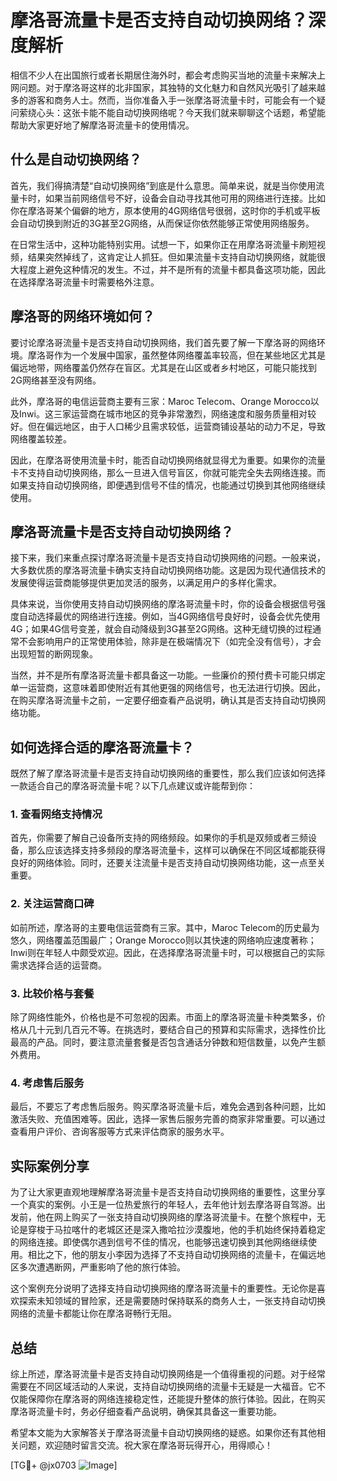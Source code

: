 # 摩洛哥流量卡是否支持自动切换网络？深度解析

相信不少人在出国旅行或者长期居住海外时，都会考虑购买当地的流量卡来解决上网问题。对于摩洛哥这样的北非国家，其独特的文化魅力和自然风光吸引了越来越多的游客和商务人士。然而，当你准备入手一张摩洛哥流量卡时，可能会有一个疑问萦绕心头：这张卡能不能自动切换网络呢？今天我们就来聊聊这个话题，希望能帮助大家更好地了解摩洛哥流量卡的使用情况。

## 什么是自动切换网络？

首先，我们得搞清楚“自动切换网络”到底是什么意思。简单来说，就是当你使用流量卡时，如果当前网络信号不好，设备会自动寻找其他可用的网络进行连接。比如你在摩洛哥某个偏僻的地方，原本使用的4G网络信号很弱，这时你的手机或平板会自动切换到附近的3G甚至2G网络，从而保证你依然能够正常使用网络服务。

在日常生活中，这种功能特别实用。试想一下，如果你正在用摩洛哥流量卡刷短视频，结果突然掉线了，这肯定让人抓狂。但如果流量卡支持自动切换网络，就能很大程度上避免这种情况的发生。不过，并不是所有的流量卡都具备这项功能，因此在选择摩洛哥流量卡时需要格外注意。

## 摩洛哥的网络环境如何？

要讨论摩洛哥流量卡是否支持自动切换网络，我们首先要了解一下摩洛哥的网络环境。摩洛哥作为一个发展中国家，虽然整体网络覆盖率较高，但在某些地区尤其是偏远地带，网络覆盖仍然存在盲区。尤其是在山区或者乡村地区，可能只能找到2G网络甚至没有网络。

此外，摩洛哥的电信运营商主要有三家：Maroc Telecom、Orange Morocco以及Inwi。这三家运营商在城市地区的竞争非常激烈，网络速度和服务质量相对较好。但在偏远地区，由于人口稀少且需求较低，运营商铺设基站的动力不足，导致网络覆盖较差。

因此，在摩洛哥使用流量卡时，能否自动切换网络就显得尤为重要。如果你的流量卡不支持自动切换网络，那么一旦进入信号盲区，你就可能完全失去网络连接。而如果支持自动切换网络，即便遇到信号不佳的情况，也能通过切换到其他网络继续使用。

## 摩洛哥流量卡是否支持自动切换网络？

接下来，我们来重点探讨摩洛哥流量卡是否支持自动切换网络的问题。一般来说，大多数优质的摩洛哥流量卡确实支持自动切换网络功能。这是因为现代通信技术的发展使得运营商能够提供更加灵活的服务，以满足用户的多样化需求。

具体来说，当你使用支持自动切换网络的摩洛哥流量卡时，你的设备会根据信号强度自动选择最优的网络进行连接。例如，当4G网络信号良好时，设备会优先使用4G；如果4G信号变差，就会自动降级到3G甚至2G网络。这种无缝切换的过程通常不会影响用户的正常使用体验，除非是在极端情况下（如完全没有信号），才会出现短暂的断网现象。

当然，并不是所有摩洛哥流量卡都具备这一功能。一些廉价的预付费卡可能只绑定单一运营商，这意味着即使附近有其他更强的网络信号，也无法进行切换。因此，在购买摩洛哥流量卡之前，一定要仔细查看产品说明，确认其是否支持自动切换网络功能。

## 如何选择合适的摩洛哥流量卡？

既然了解了摩洛哥流量卡是否支持自动切换网络的重要性，那么我们应该如何选择一款适合自己的摩洛哥流量卡呢？以下几点建议或许能帮到你：

### 1. 查看网络支持情况

首先，你需要了解自己设备所支持的网络频段。如果你的手机是双频或者三频设备，那么应该选择支持多频段的摩洛哥流量卡，这样可以确保在不同区域都能获得良好的网络体验。同时，还要关注流量卡是否支持自动切换网络功能，这一点至关重要。

### 2. 关注运营商口碑

如前所述，摩洛哥的主要电信运营商有三家。其中，Maroc Telecom的历史最为悠久，网络覆盖范围最广；Orange Morocco则以其快速的网络响应速度著称；Inwi则在年轻人中颇受欢迎。因此，在选择摩洛哥流量卡时，可以根据自己的实际需求选择合适的运营商。

### 3. 比较价格与套餐

除了网络性能外，价格也是不可忽视的因素。市面上的摩洛哥流量卡种类繁多，价格从几十元到几百元不等。在挑选时，要结合自己的预算和实际需求，选择性价比最高的产品。同时，要注意流量套餐是否包含通话分钟数和短信数量，以免产生额外费用。

### 4. 考虑售后服务

最后，不要忘了考虑售后服务。购买摩洛哥流量卡后，难免会遇到各种问题，比如激活失败、充值困难等。因此，选择一家售后服务完善的商家非常重要。可以通过查看用户评价、咨询客服等方式来评估商家的服务水平。

## 实际案例分享

为了让大家更直观地理解摩洛哥流量卡是否支持自动切换网络的重要性，这里分享一个真实的案例。小王是一位热爱旅行的年轻人，去年他计划去摩洛哥自驾游。出发前，他在网上购买了一张支持自动切换网络的摩洛哥流量卡。在整个旅程中，无论是穿梭于马拉喀什的老城区还是深入撒哈拉沙漠腹地，他的手机始终保持着稳定的网络连接。即使偶尔遇到信号不佳的情况，也能够迅速切换到其他网络继续使用。相比之下，他的朋友小李因为选择了不支持自动切换网络的流量卡，在偏远地区多次遭遇断网，严重影响了他的旅行体验。

这个案例充分说明了选择支持自动切换网络的摩洛哥流量卡的重要性。无论你是喜欢探索未知领域的冒险家，还是需要随时保持联系的商务人士，一张支持自动切换网络的流量卡都能让你在摩洛哥畅行无阻。

## 总结

综上所述，摩洛哥流量卡是否支持自动切换网络是一个值得重视的问题。对于经常需要在不同区域活动的人来说，支持自动切换网络的流量卡无疑是一大福音。它不仅能保障你在摩洛哥的网络连接稳定性，还能提升整体的旅行体验。因此，在购买摩洛哥流量卡时，务必仔细查看产品说明，确保其具备这一重要功能。

希望本文能为大家解答关于摩洛哥流量卡自动切换网络的疑惑。如果你还有其他相关问题，欢迎随时留言交流。祝大家在摩洛哥玩得开心，用得顺心！

[TG💪+ @jx0703 ![Image](https://github.com/user-attachments/assets/dbca1d08-cadb-493c-b0ec-ad6f7a83f270)]